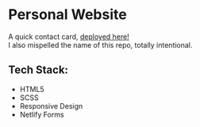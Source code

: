 # Personal Website
A quick contact card, [deployed here!](https://www.ryanroberts.dev)
<br />
I also mispelled the name of this repo, totally intentional.


## Tech Stack:
- HTML5
- SCSS
- Responsive Design
- Netlify Forms
